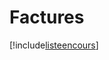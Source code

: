 # Factures

[!include[listeencours](factures.listeencours.autogen.md)]



















































